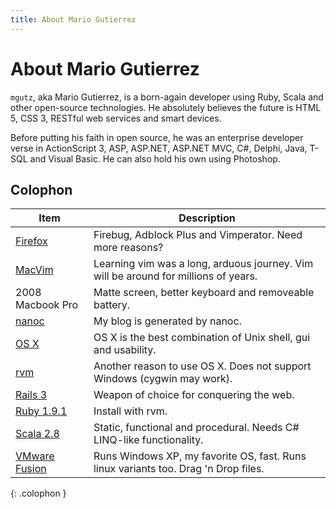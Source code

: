 ```yaml
---
title: About Mario Gutierrez
---
```


# About Mario Gutierrez

`mgutz`, aka Mario Gutierrez, is a born-again developer using Ruby, Scala and other open-source technologies. He
absolutely believes the future is HTML 5, CSS 3, RESTful web services and smart devices.

Before putting his faith in open source, he was an enterprise developer verse in ActionScript 3, ASP, ASP.NET, ASP.NET MVC, C#, 
Delphi, Java, T-SQL and Visual Basic. He can also hold his own using Photoshop.


## Colophon
| Item | Description
| ---- | -----------
| [Firefox](http://www.mozilla.com/en-US/firefox/personal.html) | Firebug, Adblock Plus and Vimperator. Need more reasons? 
| [MacVim](http://code.google.com/p/macvim/) | Learning vim was a long, arduous journey. Vim will be around for millions of years. 
| 2008 Macbook Pro | Matte screen, better keyboard and removeable battery.
| [nanoc](http://nanoc.stoneship.org/) | My blog is generated by nanoc.
| [OS X](http://apple.com) | OS X is the best combination of Unix shell, gui and usability.
| [rvm](http://rvm.beginrescueend.com/) | Another reason to use OS X. Does not support Windows (cygwin may work).
| [Rails 3](http://rubyonrails.org) | Weapon of choice for conquering the web.
| [Ruby 1.9.1](http://www.ruby-lang.org/en/) | Install with rvm.
| [Scala 2.8](http://scala-lang.org) | Static, functional and procedural. Needs C# LINQ-like functionality. 
| [VMware Fusion](http://www.vmware.com/products/fusion/) | Runs Windows XP, my favorite OS, fast. Runs linux variants too. Drag 'n Drop files.
{: .colophon }
